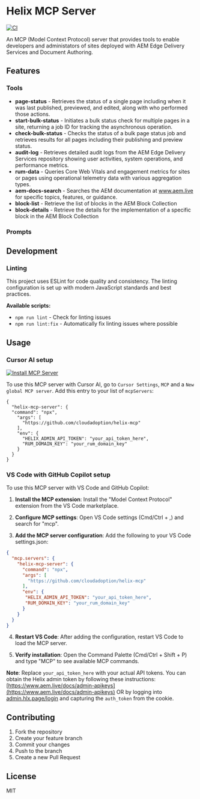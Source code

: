 # Helix MCP Server

[![CI](https://github.com/cloudadoption/helix-mcp/actions/workflows/main.yml/badge.svg)](https://github.com/cloudadoption/helix-mcp/actions/workflows/main.yml)

An MCP (Model Context Protocol) server that provides tools to enable developers and administators of sites deployed with AEM Edge Delivery Services and Document Authoring.

## Features

### Tools

- **page-status** - Retrieves the status of a single page including when it was last published, previewed, and edited, along with who performed those actions.
- **start-bulk-status** - Initiates a bulk status check for multiple pages in a site, returning a job ID for tracking the asynchronous operation.
- **check-bulk-status** - Checks the status of a bulk page status job and retrieves results for all pages including their publishing and preview status.
- **audit-log** - Retrieves detailed audit logs from the AEM Edge Delivery Services repository showing user activities, system operations, and performance metrics.
- **rum-data** - Queries Core Web Vitals and engagement metrics for sites or pages using operational telemetry data with various aggregation types.
- **aem-docs-search** - Searches the AEM documentation at www.aem.live for specific topics, features, or guidance.
- **block-list** - Retrieve the list of blocks in the AEM Block Collection
- **block-details** - Retrieve the details for the implementation of a specific block in the AEM Block Collection

### Prompts

## Development

### Linting

This project uses ESLint for code quality and consistency. The linting configuration is set up with modern JavaScript standards and best practices.

**Available scripts:**
- `npm run lint` - Check for linting issues
- `npm run lint:fix` - Automatically fix linting issues where possible

## Usage

### Cursor AI setup

[![Install MCP Server](https://cursor.com/deeplink/mcp-install-dark.svg)](https://cursor.com/en/install-mcp?name=helix-mcp-server&config=eyJjb21tYW5kIjoibnB4IGh0dHBzOi8vZ2l0aHViLmNvbS9jbG91ZGFkb3B0aW9uL2hlbGl4LW1jcCIsImVudiI6eyJIRUxJWF9BRE1JTl9BUElfVE9LRU4iOiJ5b3VyX2FwaV90b2tlbl9oZXJlIiwiUlVNX0RPTUFJTl9LRVkiOiJ5b3VyX3J1bV9kb21haW5fa2V5In19)

To use this MCP server with Cursor AI, go to `Cursor Settings`, `MCP` and a `New global MCP server`. Add this entry to your list of `mcpServers`:

```
{
  "helix-mcp-server": {
  "command": "npx",
    "args": [
      "https://github.com/cloudadoption/helix-mcp"
    ],
    "env": {
      "HELIX_ADMIN_API_TOKEN": "your_api_token_here",
      "RUM_DOMAIN_KEY": "your_rum_domain_key"
    }
  }
}
```

### VS Code with GitHub Copilot setup

To use this MCP server with VS Code and GitHub Copilot:

1. **Install the MCP extension**: Install the "Model Context Protocol" extension from the VS Code marketplace.

2. **Configure MCP settings**: Open VS Code settings (Cmd/Ctrl + ,) and search for "mcp".

3. **Add the MCP server configuration**: Add the following to your VS Code settings.json:

```json
{
  "mcp.servers": {
    "helix-mcp-server": {
      "command": "npx",
      "args": [
        "https://github.com/cloudadoption/helix-mcp"
      ],
      "env": {
       "HELIX_ADMIN_API_TOKEN": "your_api_token_here",
       "RUM_DOMAIN_KEY": "your_rum_domain_key"
      }
    }
  }
}
```

4. **Restart VS Code**: After adding the configuration, restart VS Code to load the MCP server.

5. **Verify installation**: Open the Command Palette (Cmd/Ctrl + Shift + P) and type "MCP" to see available MCP commands.

**Note**: Replace `your_api_token_here` with your actual API tokens. You can obtain the Helix admin token by following these instructions: [https://www.aem.live/docs/admin-apikeys](https://www.aem.live/docs/admin-apikeys) OR by logging into [admin.hlx.page/login](https://admin.hlx.page/login) and capturing the `auth_token` from the cookie.

## Contributing

1. Fork the repository
2. Create your feature branch
3. Commit your changes
4. Push to the branch
5. Create a new Pull Request

## License

MIT
